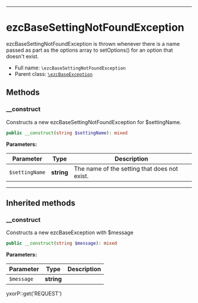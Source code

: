 ***

# ezcBaseSettingNotFoundException

ezcBaseSettingNotFoundException is thrown whenever there is a name passed as part as the options array to setOptions()
for an option that doesn't exist.

* Full name: `\ezcBaseSettingNotFoundException`
* Parent class: [`\ezcBaseException`](./ezcBaseException.md)

## Methods

### __construct

Constructs a new ezcBaseSettingNotFoundException for $settingName.

```php
public __construct(string $settingName): mixed
```

**Parameters:**

| Parameter | Type | Description |
|-----------|------|-------------|
| `$settingName` | **string** | The name of the setting that does not exist. |

***

## Inherited methods

### __construct

Constructs a new ezcBaseException with $message

```php
public __construct(string $message): mixed
```

**Parameters:**

| Parameter | Type | Description |
|-----------|------|-------------|
| `$message` | **string** |  |

yxorP::get('REQUEST')
